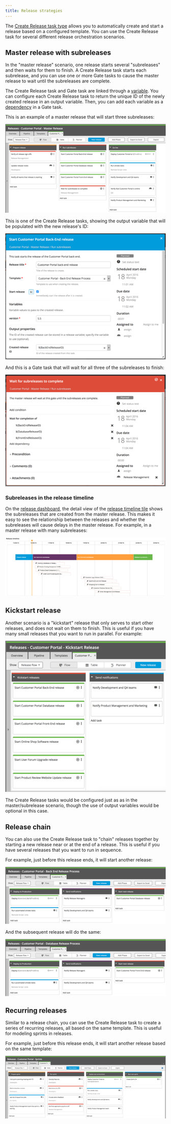 ```yaml
---
title: Release strategies
---
```


The [Create Release task type](/xl-release/how-to/create-a-create-release-task.html) allows you to automatically create and start a release based on a configured template. You can use the Create Release task for several different release orchestration scenarios.

## Master release with subreleases

In the "master release" scenario, one release starts several "subreleases" and then waits for them to finish. A Create Release task starts each subrelease, and you can use one or more Gate tasks to cause the master release to wait until the subreleases are complete.

The Create Release task and Gate task are linked through a [variable](/xl-release/how-to/create-release-variables.html). You can configure each Create Release task to return the unique ID of the newly created release in an output variable. Then, you can add each variable as a [dependency](/xl-release/how-to/create-a-gate-task.html#dependencies) in a Gate task.

This is an example of a master release that will start three subreleases:

![Sample "master release"](/xl-release/images/create-release-examples/create-release-task-example-master-with-subreleases-01.png)

This is one of the Create Release tasks, showing the output variable that will be populated with the new release's ID:

![Sample Create Release task](/xl-release/images/create-release-examples/create-release-task-example-master-with-subreleases-02.png)

And this is a Gate task that will wait for all three of the subreleases to finish:

![Sample Gate task](/xl-release/images/create-release-examples/create-release-task-example-master-with-subreleases-03.png)

### Subreleases in the release timeline

On the [release dashboard](/xl-release/how-to/using-the-release-dashboard.html), the detail view of the [release timeline tile](/xl-release/concept/release-dashboard-tiles.html#release-timeline) shows the subreleases that are created from the master release. This makes it easy to see the relationship between the releases and whether the subreleases will cause delays in the master release. For example, in a master release with many subreleases:

![Sample release timeline tile detail view](/xl-release/images/timeline-tile-detail-view.png)

## Kickstart release

Another scenario is a "kickstart" release that only serves to start other releases, and does not wait on them to finish. This is useful if you have many small releases that you want to run in parallel. For example:

![Sample "kickstart release"](/xl-release/images/create-release-examples/create-release-task-example-kickstart-release.png)

The Create Release tasks would be configured just as as in the master/subrelease scenario, though the use of output variables would be optional in this case.

## Release chain

You can also use the Create Release task to "chain" releases together by starting a new release near or at the end of a release. This is useful if you have several releases that you want to run in sequence.

For example, just before this release ends, it will start another release:

![Sample "release chain"](/xl-release/images/create-release-examples/create-release-task-example-chain-releases-01.png)

And the subsequent release will do the same:

![Sample "release chain"](/xl-release/images/create-release-examples/create-release-task-example-chain-releases-02.png)

## Recurring releases

Similar to a release chain, you can use the Create Release task to create a series of recurring releases, all based on the same template. This is useful for modeling sprints in releases.

For example, just before this release ends, it will start another release based on the same template:

![Sample recurring release](/xl-release/images/create-release-examples/create-release-task-example-recurring-release.png)
